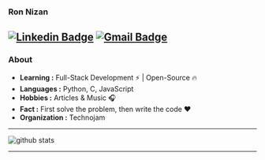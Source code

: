 ### Ron Nizan 
[![Linkedin Badge](https://img.shields.io/badge/-Ron_Nizan-blue?style=flat-square&logo=Linkedin&logoColor=white&link=https://www.linkedin.com/in/ron-nizan//)](https://www.linkedin.com/in/ron-nizan/) [![Gmail Badge](https://img.shields.io/badge/-ronnizan01@gmail.com-c14438?style=flat-square&logo=Gmail&logoColor=white&link=mailto:ronnizan01@gmail.com)](mailto:ronnizan01@gmail.com)
---------------------------------------------------------------------------------------------------------------------------------------------------------------------------------
### About

-  **Learning :** Full-Stack Development :zap: | Open-Source :fire:	
-  **Languages :** Python, C, JavaScript
-  **Hobbies :** Articles & Music :headphones:
-  **Fact :** First solve the problem, then write the code :heart: 
-  **Organization :** Technojam

---------------------------------------------------------------------------------------------------------------------------------------------------------------------------------

![github stats](https://github-readme-stats.vercel.app/api?username=ronnizan&show_icons=true)

---------------------------------------------------------------------------------------------------------------------------------------------------------------------------------
